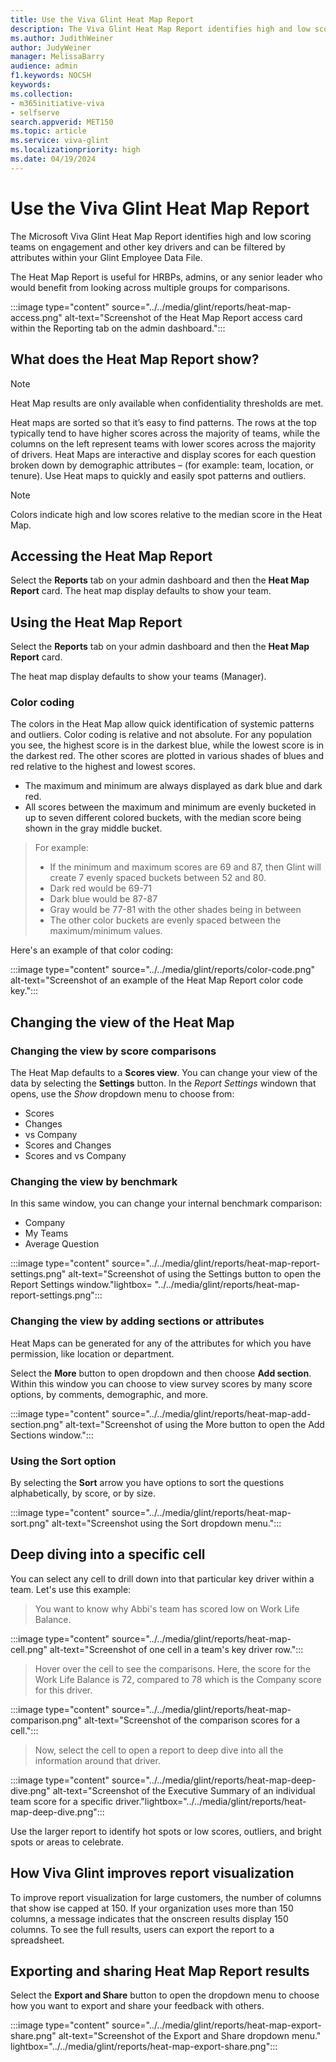 ```yaml
---
title: Use the Viva Glint Heat Map Report
description: The Viva Glint Heat Map Report identifies high and low scoring teams on engagement and other key drivers.
ms.author: JudithWeiner
author: JudyWeiner
manager: MelissaBarry
audience: admin
f1.keywords: NOCSH
keywords: 
ms.collection:  
- m365initiative-viva
- selfserve 
search.appverid: MET150 
ms.topic: article
ms.service: viva-glint
ms.localizationpriority: high
ms.date: 04/19/2024
---
```


# Use the Viva Glint Heat Map Report

The Microsoft Viva Glint Heat Map Report identifies high and low scoring teams on engagement and other key drivers and can be filtered by attributes within your Glint Employee Data File.

The Heat Map Report is useful for HRBPs, admins, or any senior leader who would benefit from looking across multiple groups for comparisons.

:::image type="content" source="../../media/glint/reports/heat-map-access.png" alt-text="Screenshot of the Heat Map Report access card within the Reporting tab on the admin dashboard.":::

## What does the Heat Map Report show?

 >[!NOTE]
> Heat Map results are only available when confidentiality thresholds are met.

Heat maps are sorted so that it’s easy to find patterns. The rows at the top typically tend to have higher scores across the majority of teams, while the columns on the left represent teams with lower scores across the majority of drivers. Heat Maps are interactive and display scores for each question broken down by demographic attributes – (for example: team, location, or tenure). Use Heat maps to quickly and easily spot patterns and outliers.

>[!NOTE]
> Colors indicate high and low scores relative to the median score in the Heat Map.

## Accessing the Heat Map Report

Select the **Reports** tab on your admin dashboard and then the **Heat Map Report** card. The heat map display defaults to show your team.

## Using the Heat Map Report

Select the **Reports** tab on your admin dashboard and then the **Heat Map Report** card. 

The heat map display defaults to show your teams (Manager).

### Color coding 

The colors in the Heat Map allow quick identification of systemic patterns and outliers. Color coding is relative and not absolute. For any population you see, the highest score is in the darkest blue, while the lowest score is in the darkest red. The other scores are plotted in various shades of blues and red relative to the highest and lowest scores. 

- The maximum and minimum are always displayed as dark blue and dark red.
- All scores between the maximum and minimum are evenly bucketed in up to seven different colored buckets, with the median score being shown in the gray middle bucket.
>For example:
> - If the minimum and maximum scores are 69 and 87, then Glint will create 7 evenly spaced buckets between 52 and 80.
> - Dark red would be 69-71
> - Dark blue would be 87-87
> - Gray would be 77-81 with the other shades being in between
> - The other color buckets are evenly spaced between the maximum/minimum values.

Here's an example of that color coding:

:::image type="content" source="../../media/glint/reports/color-code.png" alt-text="Screenshot of an example of the Heat Map Report color code key.":::

## Changing the view of the Heat Map

### Changing the view by score comparisons

The Heat Map defaults to a **Scores view**. You can change your view of the data by selecting the **Settings** button.
In the *Report Settings* windown that opens, use the *Show* dropdown menu to choose from:

- Scores
- Changes
- vs Company
- Scores and Changes
- Scores and vs Company
  
### Changing the view by benchmark

In this same window, you can change your internal benchmark comparison: 
- Company
- My Teams
- Average Question

:::image type="content" source="../../media/glint/reports/heat-map-report-settings.png" alt-text="Screenshot of using the Settings button to open the Report Settings window."lightbox= "../../media/glint/reports/heat-map-report-settings.png":::

### Changing the view by adding sections or attributes

Heat Maps can be generated for any of the attributes for which you have permission, like location or department.

Select the **More** button to open dropdown and then choose **Add section**. Within this window you can choose to view survey scores by many score options, by comments, demographic, and more.

:::image type="content" source="../../media/glint/reports/heat-map-add-section.png" alt-text="Screenshot of using the More button to open the Add Sections window.":::

### Using the Sort option

By selecting the **Sort** arrow you have options to sort the questions alphabetically, by score, or by size.  

:::image type="content" source="../../media/glint/reports/heat-map-sort.png" alt-text="Screenshot using the Sort dropdown menu.":::

## Deep diving into a specific cell

You can select any cell to drill down into that particular key driver within a team. Let's use this example:

> You want to know why Abbi's team has scored low on Work Life Balance.

:::image type="content" source="../../media/glint/reports/heat-map-cell.png" alt-text="Screenshot of one cell in a team's key driver row.":::

> Hover over the cell to see the comparisons. Here, the score for the Work Life Balance is 72, compared to 78 which is the Company score for this driver.
 
:::image type="content" source="../../media/glint/reports/heat-map-comparison.png" alt-text="Screenshot of the comparison scores for a cell.":::

> Now, select the cell to open a report to deep dive into all the information around that driver.

:::image type="content" source="../../media/glint/reports/heat-map-deep-dive.png" alt-text="Screenshot of the Executive Summary of an individual team score for a specific driver."lightbox="../../media/glint/reports/heat-map-deep-dive.png":::

Use the larger report to identify hot spots or low scores, outliers, and bright spots or areas to celebrate.

## How Viva Glint improves report visualization
To improve report visualization for large customers, the number of columns that show ise capped at 150. 
If your organization uses more than 150 columns, a message indicates that the onscreen results display 150 columns. To see the full results, users can export the report to a spreadsheet.

## Exporting and sharing Heat Map Report results

Select the **Export and Share** button to open the dropdown menu to choose how you want to export and share your feedback with others.

:::image type="content" source="../../media/glint/reports/heat-map-export-share.png" alt-text="Screenshot of the Export and Share dropdown menu." lightbox="../../media/glint/reports/heat-map-export-share.png":::





















